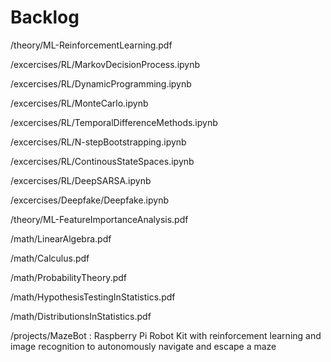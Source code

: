 # Backlog

/theory/ML-ReinforcementLearning.pdf

/excercises/RL/MarkovDecisionProcess.ipynb

/excercises/RL/DynamicProgramming.ipynb

/excercises/RL/MonteCarlo.ipynb

/excercises/RL/TemporalDifferenceMethods.ipynb

/excercises/RL/N-stepBootstrapping.ipynb

/excercises/RL/ContinousStateSpaces.ipynb

/excercises/RL/DeepSARSA.ipynb

/excercises/Deepfake/Deepfake.ipynb

/theory/ML-FeatureImportanceAnalysis.pdf

/math/LinearAlgebra.pdf

/math/Calculus.pdf

/math/ProbabilityTheory.pdf

/math/HypothesisTestingInStatistics.pdf

/math/DistributionsInStatistics.pdf

/projects/MazeBot : Raspberry Pi Robot Kit with reinforcement learning and image recognition to autonomously navigate and escape a maze
